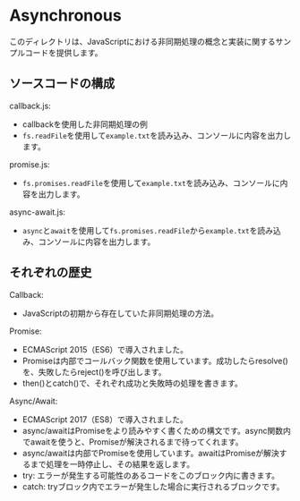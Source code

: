 # Asynchronous

このディレクトリは、JavaScriptにおける非同期処理の概念と実装に関するサンプルコードを提供します。

## ソースコードの構成

callback.js:
- callbackを使用した非同期処理の例
- `fs.readFile`を使用して`example.txt`を読み込み、コンソールに内容を出力します。

promise.js:
- `fs.promises.readFile`を使用して`example.txt`を読み込み、コンソールに内容を出力します。

async-await.js:
- `async`と`await`を使用して`fs.promises.readFile`から`example.txt`を読み込み、コンソールに内容を出力します。

## それぞれの歴史

Callback:
- JavaScriptの初期から存在していた非同期処理の方法。

Promise:
- ECMAScript 2015（ES6）で導入されました。
- Promiseは内部でコールバック関数を使用しています。成功したらresolve()を、失敗したらreject()を呼び出します。
- then()とcatch()で、それぞれ成功と失敗時の処理を書きます。

Async/Await:
- ECMAScript 2017（ES8）で導入されました。
- async/awaitはPromiseをより読みやすく書くための構文です。async関数内でawaitを使うと、Promiseが解決されるまで待ってくれます。
- async/awaitは内部でPromiseを使用しています。awaitはPromiseが解決するまで処理を一時停止し、その結果を返します。
- try: エラーが発生する可能性のあるコードをこのブロック内に書きます。
- catch: tryブロック内でエラーが発生した場合に実行されるブロックです。
